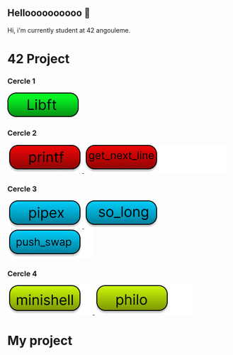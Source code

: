## Helloooooooooo 👋

<!DOCTYPE html>
<html>
<head>
    <meta charset="UTF-8">
</head>
<body>
    <p>Hi, i'm currently student at 42 angouleme.</p>
    <h1>42 Project</h1>
    <h3>Cercle 1</h3>
    <a href="https://github.com/Manouill3/42-libft">
        <img src=img/libft.png alt="libft"/>
    </a>
    <h3>Cercle 2</h3>
    <a href="https://github.com/Manouill3/42-printf">
        <img src=img/printf.png alt="printf"/>
    </a>
    <a href="https://github.com/Manouill3/42-get_next_line">
        <img src=img/gnl.png alt="gnl"/>
    </a>
    <h3>Cercle 3</h3>
    <a href="https://github.com/Manouill3/42-pipex">
        <img src=img/pipex.png alt="pipex"/>
    </a>
    <a href="https://github.com/Manouill3/42-so_long">
        <img src=img/so_long.png alt="so_long"/>
    </a>
    <a href="https://github.com/Manouill3/42-push_swap">
        <img src=img/push_swap.png alt="push_swap"/>
    </a>
    <h3>Cercle 4</h3>
    <a href="https://github.com/Manouill3/42-minishell">
        <img src=img/minishell.png alt="minishell"/>
    </a>
    <a href="https://github.com/Manouill3/42-philosophers">
        <img src=img/philo.png alt="philo"/>
    </a>
    <h1>My project</h1>
</body> 
</html>
